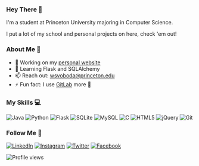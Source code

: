 ### Hey There 👋

I'm a student at Princeton University majoring in Computer Science. 

I put a lot of my school and personal projects on here, check 'em out!

### About Me 👀
- 🔭 Working on my [personal website](https://will.cx/)
- 🌱 Learning Flask and SQLAlchemy  
- 📫 Reach out: wsvoboda@princeton.edu 
- ⚡ Fun fact: I use [GitLab](https://gitlab.com/disstillwill) more 🤫

### My Skills 💻
![Java](https://img.shields.io/badge/-Java-ED8B00?style=flat-square&logo=java&logoColor=white)
![Python](https://img.shields.io/badge/-Python-3c79a9?style=flat-square&logo=python&logoColor=white)
![Flask](https://img.shields.io/badge/-Flask-111111?style=flat-square&logo=flask&logoColor=white)
![SQLite](https://img.shields.io/badge/-SQLite-003b57?style=flat-square&logo=sqlite&logoColor=white)
![MySQL](https://img.shields.io/badge/-MySQL-00758f?style=flat-square&logo=mysql&logoColor=white)
![C](https://img.shields.io/badge/-C-a8b9cc?style=flat-square&logo=c&logoColor=white)
![HTML5](https://img.shields.io/badge/-HTML5-f16529?style=flat-square&logo=html5&logoColor=white)
![jQuery](https://img.shields.io/badge/-jQuery-0768ac?style=flat-square&logo=jquery&logoColor=white)
![Git](https://img.shields.io/badge/-Git-f34f29?style=flat-square&logo=git&logoColor=white)

### Follow Me 👊
[![LinkedIn](https://img.shields.io/badge/LinkedIn-%230077B5.svg?&style=flat-square&logo=linkedin&logoColor=white)](https://www.linkedin.com/in/williamsvoboda/)
[![Instagram](https://img.shields.io/badge/Instagram-%23E4405F.svg?&style=flat-square&logo=instagram&logoColor=white)](https://www.instagram.com/dis_still_will/)
[![Twitter](https://img.shields.io/badge/Twitter-%231DA1F2.svg?&style=flat-square&logo=twitter&logoColor=white)](https://twitter.com/dis_still_will)
[![Facebook](https://img.shields.io/badge/Facebook-%231877F2.svg?&style=flat-square&logo=facebook&logoColor=white)](https://www.facebook.com/william.svoboda.773)   

![Profile views](https://gpvc.arturio.dev/disstillwill) 
